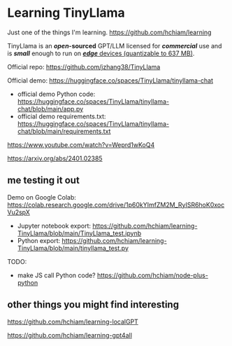 # Learning TinyLlama

Just one of the things I'm learning. https://github.com/hchiam/learning

TinyLlama is an **_open_-sourced** GPT/LLM licensed for **_commercial_** use and is **_small_** enough to run on [**_edge_** devices (quantizable to 637 MB)](https://github.com/jzhang38/TinyLlama#potential-usecase).

Official repo: https://github.com/jzhang38/TinyLlama

Official demo: https://huggingface.co/spaces/TinyLlama/tinyllama-chat
- official demo Python code: https://huggingface.co/spaces/TinyLlama/tinyllama-chat/blob/main/app.py
- official demo requirements.txt: https://huggingface.co/spaces/TinyLlama/tinyllama-chat/blob/main/requirements.txt

https://www.youtube.com/watch?v=Weprd1wKoQ4

https://arxiv.org/abs/2401.02385

## me testing it out

Demo on Google Colab: https://colab.research.google.com/drive/1p60kYImfZM2M_RyISR6hoK0xocVu2spX
- Jupyter notebook export: https://github.com/hchiam/learning-TinyLlama/blob/main/TinyLlama_test.ipynb
- Python export: https://github.com/hchiam/learning-TinyLlama/blob/main/tinyllama_test.py

TODO:
- make JS call Python code? https://github.com/hchiam/node-plus-python

## other things you might find interesting

https://github.com/hchiam/learning-localGPT

https://github.com/hchiam/learning-gpt4all

